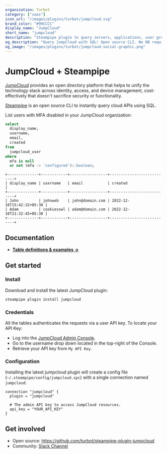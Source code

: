```yaml
---
organization: Turbot
category: ["saas"]
icon_url: "/images/plugins/turbot/jumpcloud.svg"
brand_color: "#99CCCC"
display_name: "JumpCloud"
short_name: "jumpcloud"
description: "Steampipe plugin to query servers, applications, user groups, and more from your JumpCloud organization."
og_description: "Query JumpCloud with SQL! Open source CLI. No DB required."
og_image: "/images/plugins/turbot/jumpcloud-social-graphic.png"
---
```


# JumpCloud + Steampipe

[JumpCloud](https://jumpcloud.com) provides an open directory platform that helps to unify the technology stack across identity, access, and device management, cost-effectively that doesn't sacrifice security or functionality.

[Steampipe](https://steampipe.io) is an open source CLI to instantly query cloud APIs using SQL.

List users with MFA disabled in your JumpCloud organization:

```sql
select
  display_name,
  username,
  email,
  created
from
  jumpcloud_user
where
  mfa is null
  or not (mfa -> 'configured')::boolean;
```

```
+--------------+------------+-----------------+---------------------------+
| display_name | username   | email           | created                   |
+--------------+------------+-----------------+---------------------------+
| John         | johnweb    | john@domain.com | 2022-12-16T15:42:32+05:30 |
| Adam         | cookiesowl | adam@domain.com | 2022-12-16T21:32:45+05:30 |
+--------------+------------+-----------------+---------------------------+
```

## Documentation

- **[Table definitions & examples →](/plugins/turbot/jumpcloud/tables)**

## Get started

### Install

Download and install the latest JumpCloud plugin:

```bash
steampipe plugin install jumpcloud
```

### Credentials

All the tables authenticates the requests via a user API key. To locate your API Key:

- Log into the [JumpCloud Admin Console](https://console.jumpcloud.com).
- Go to the username drop down located in the top-right of the Console.
- Retrieve your API key from `My API Key`.

### Configuration

Installing the latest jumpcloud plugin will create a config file (`~/.steampipe/config/jumpcloud.spc`) with a single connection named `jumpcloud`:

```hcl
connection "jumpcloud" {
  plugin = "jumpcloud"

  # The admin API key to access JumpCloud resources.
  api_key = "YOUR_API_KEY"
}
```

## Get involved

- Open source: https://github.com/turbot/steampipe-plugin-jumpcloud
- Community: [Slack Channel](https://steampipe.io/community/join)

